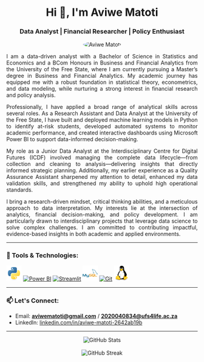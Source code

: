 <h1 align="center">Hi 👋, I'm Aviwe Matoti</h1>
<h3 align="center">Data Analyst | Financial Researcher | Policy Enthusiast</h3>

<p align="center">
  <img src="AV.png" alt="Aviwe Matoti" width="200" style="border-radius: 50%;" />
</p>

<p align="justify">
I am a data-driven analyst with a Bachelor of Science in Statistics and Economics and a BCom Honours in Business and Financial Analytics from the University of the Free State, where I am currently pursuing a Master’s degree in Business and Financial Analytics. My academic journey has equipped me with a robust foundation in statistical theory, econometrics, and data modeling, while nurturing a strong interest in financial research and policy analysis.
</p>

<p align="justify">
Professionally, I have applied a broad range of analytical skills across several roles. As a Research Assistant and Data Analyst at the University of the Free State, I have built and deployed machine learning models in Python to identify at-risk students, developed automated systems to monitor academic performance, and created interactive dashboards using Microsoft Power BI to support data-informed decision-making.
</p>

<p align="justify">
My role as a Junior Data Analyst at the Interdisciplinary Centre for Digital Futures (ICDF) involved managing the complete data lifecycle—from collection and cleaning to analysis—delivering insights that directly informed strategic planning. Additionally, my earlier experience as a Quality Assurance Assistant sharpened my attention to detail, enhanced my data validation skills, and strengthened my ability to uphold high operational standards.
</p>

<p align="justify">
I bring a research-driven mindset, critical thinking abilities, and a meticulous approach to data interpretation. My interests lie at the intersection of analytics, financial decision-making, and policy development. I am particularly drawn to interdisciplinary projects that leverage data science to solve complex challenges. I am committed to contributing impactful, evidence-based insights in both academic and applied environments.
</p>

---

### 🧰 Tools & Technologies:
<p align="left">
  <a href="https://www.python.org" target="_blank"><img src="https://raw.githubusercontent.com/devicons/devicon/master/icons/python/python-original.svg" alt="Python" width="40" height="40"/></a>
  <a href="https://powerbi.microsoft.com/" target="_blank"><img src="https://cdn.worldvectorlogo.com/logos/power-bi.svg" alt="Power BI" width="40" height="40"/></a>
  <a href="https://streamlit.io/" target="_blank"><img src="https://streamlit.io/images/brand/streamlit-logo-primary-colormark-darktext.png" alt="Streamlit" width="40" height="40"/></a>
  <a href="https://www.mysql.com/" target="_blank"><img src="https://raw.githubusercontent.com/devicons/devicon/master/icons/mysql/mysql-original-wordmark.svg" alt="MySQL" width="40" height="40"/></a>
  <a href="https://git-scm.com/" target="_blank"><img src="https://www.vectorlogo.zone/logos/git-scm/git-scm-icon.svg" alt="Git" width="40" height="40"/></a>
  <a href="https://www.linux.org/" target="_blank"><img src="https://raw.githubusercontent.com/devicons/devicon/master/icons/linux/linux-original.svg" alt="Linux" width="40" height="40"/></a>
</p>

---

### 📫 Let's Connect:
- Email: **aviwematoti@gmail.com** / **2020040834@ufs4life.ac.za**  
- LinkedIn: [linkedin.com/in/aviwe-matoti-2642ab19b](https://www.linkedin.com/in/aviwe-matoti-2642ab19b/)

---

<p align="center">
  <img src="https://github-readme-stats.vercel.app/api?username=aviwematoti&show_icons=true&locale=en" alt="GitHub Stats" />
  <br><br>
  <img src="https://github-readme-streak-stats.herokuapp.com/?user=aviwematoti" alt="GitHub Streak" />
</p>
